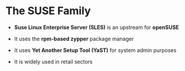 # The SUSE Family

- **Suse Linux Enterprise Server (SLES)** is an upstream for **openSUSE**

- It uses the **rpm-based zypper** package manager

- It uses **Yet Another Setup Tool (YaST)** for system admin purposes

- It is widely used in retail sectors
